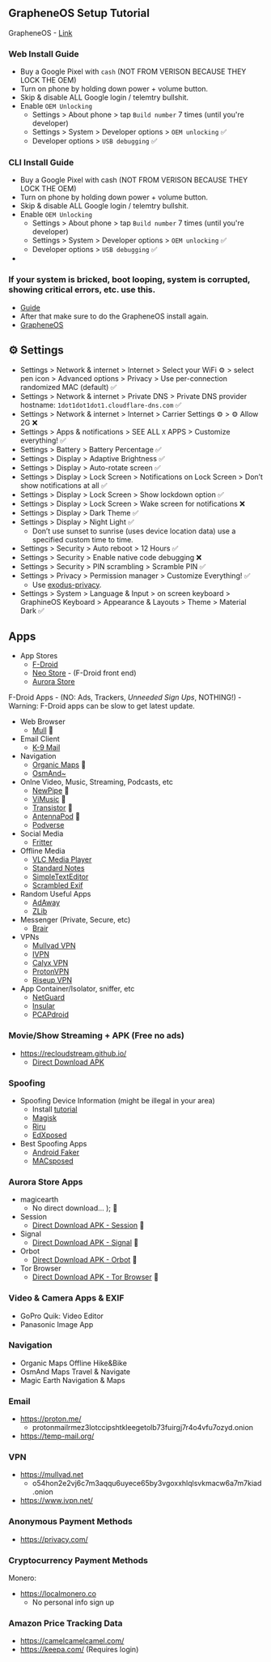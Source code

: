 ## GrapheneOS Setup Tutorial

GrapheneOS - [Link](https://grapheneos.org/)

### Web Install Guide
- Buy a Google Pixel with `cash` (NOT FROM VERISON BECAUSE THEY LOCK THE OEM)
- Turn on phone by holding down power + volume button.
- Skip & disable ALL Google login / telemtry bullshit.
- Enable `OEM Unlocking`
  - Settings > About phone > tap `Build number` 7 times (until you're developer)
  - Settings > System > Developer options > `OEM unlocking` ✅
  - Developer options > `USB debugging` ✅

### CLI Install Guide

- Buy a Google Pixel with cash (NOT FROM VERISON BECAUSE THEY LOCK THE OEM)
- Turn on phone by holding down power + volume button.
- Skip & disable ALL Google login / telemtry bullshit.
- Enable `OEM Unlocking`
  - Settings > About phone > tap `Build number` 7 times (until you're developer)
  - Settings > System > Developer options > `OEM unlocking` ✅
  - Developer options > `USB debugging` ✅
- 

### If your system is bricked, boot looping, system is corrupted, showing critical errors, etc. use this.
- [Guide](https://forum.xda-developers.com/t/guide-flashing-a-factory-image-with-fastboot-return-to-stock.1907796/)
- After that make sure to do the GrapheneOS install again.
- [GrapheneOS](https://grapheneos.org/install/)

## ⚙️ Settings

- Settings > Network & internet > Internet > Select your WiFi ⚙️ > select pen icon > Advanced options > Privacy > Use per-connection randomized MAC (default) ✅
- Settings > Network & internet > Private DNS > Private DNS provider hostname: `1dot1dot1dot1.cloudflare-dns.com` ✅
- Settings > Network & internet > Internet > Carrier Settings ⚙️ > ⚙️ Allow 2G ❌
- Settings > Apps & notifications > SEE ALL `X` APPS > Customize everything! ✅
- Settings > Battery > Battery Percentage ✅
- Settings > Display > Adaptive Brightness ✅
- Settings > Display > Auto-rotate screen ✅
- Settings > Display > Lock Screen > Notifications on Lock Screen > Don’t show notifications at all ✅
- Settings > Display > Lock Screen > Show lockdown option ✅
- Settings > Display > Lock Screen > Wake screen for notifications ❌
- Settings > Display > Dark Theme ✅
- Settings > Display > Night Light ✅
  - Don’t use sunset to sunrise (uses device location data) use a specified custom time to time.
- Settings > Security > Auto reboot > 12 Hours ✅
- Settings > Security > Enable native code debugging ❌
- Settings > Security > PIN scrambling > Scramble PIN ✅
- Settings > Privacy > Permission manager > Customize Everything! ✅
  - Use [exodus-privacy](https://exodus-privacy.eu.org/).
- Settings > System > Language & Input > on screen keyboard > GraphineOS Keyboard > Appearance & Layouts > Theme > Material Dark ✅

## Apps

- App Stores
  - [F-Droid](https://f-droid.org/)
  - [Neo Store](https://f-droid.org/en/packages/com.machiav3lli.fdroid/) - (F-Droid front end)
  - [Aurora Store](https://f-droid.org/en/packages/com.aurora.store/)

F-Droid Apps - (NO: Ads, Trackers, *Unneeded Sign Ups*, NOTHING!) - Warning: F-Droid apps can be slow to get latest update.

- Web Browser
    - [Mull](https://f-droid.org/en/packages/us.spotco.fennec_dos/) 🌈
- Email Client
    - [K-9 Mail](https://f-droid.org/en/packages/com.fsck.k9/)
- Navigation
    - [Organic Maps](https://f-droid.org/en/packages/app.organicmaps/) 🌈
    - [OsmAnd~](https://f-droid.org/en/packages/net.osmand.plus/)
- Onlne Video, Music, Streaming, Podcasts, etc
    - [NewPipe](https://f-droid.org/en/packages/org.schabi.newpipe/) 🌈
    - [ViMusic](https://f-droid.org/en/packages/it.vfsfitvnm.vimusic/) 🌈
    - [Transistor](https://f-droid.org/en/packages/org.y20k.transistor/) 🌈
    - [AntennaPod](https://f-droid.org/en/packages/de.danoeh.antennapod/) 🌈
    - [Podverse](https://f-droid.org/en/packages/com.podverse.fdroid/)
- Social Media
    - [Fritter](https://f-droid.org/en/packages/com.jonjomckay.fritter/)
- Offline Media
    - [VLC Media Player](https://f-droid.org/en/packages/org.videolan.vlc/)
    - [Standard Notes](https://f-droid.org/en/packages/com.standardnotes/)
    - [SimpleTextEditor](https://f-droid.org/en/packages/com.maxistar.textpad/)
    - [Scrambled Exif](https://f-droid.org/en/packages/com.jarsilio.android.scrambledeggsif/)
- Random Useful Apps
  - [AdAway](https://github.com/AdAway/AdAway/releases/latest)
  - [ZLib](https://b-ok.cc/android)
- Messenger (Private, Secure, etc)
    - [Brair](https://f-droid.org/en/packages/org.briarproject.briar.android/)
- VPNs
    - [Mullvad VPN](https://f-droid.org/en/packages/net.mullvad.mullvadvpn/)
    - [IVPN](https://f-droid.org/en/packages/net.ivpn.client/)
    - [Calyx VPN](https://f-droid.org/en/packages/org.calyxinstitute.vpn/)
    - [ProtonVPN](https://f-droid.org/en/packages/ch.protonvpn.android/)
    - [Riseup VPN](https://f-droid.org/en/packages/se.leap.riseupvpn/)
- App Container/Isolator, sniffer, etc
    - [NetGuard](https://f-droid.org/en/packages/eu.faircode.netguard/)
    - [Insular](https://f-droid.org/en/packages/com.oasisfeng.island.fdroid/)
    - [PCAPdroid](https://f-droid.org/en/packages/com.emanuelef.remote_capture/)

### Movie/Show Streaming + APK (Free no ads)
- https://recloudstream.github.io/
  - [Direct Download APK](https://github.com/recloudstream/cloudstream/releases/latest)

### Spoofing
- Spoofing Device Information (might be illegal in your area)
  - Install [tutorial](https://www.youtube.com/watch?v=4ZS5QiWB8WI)
  - [Magisk](https://github.com/topjohnwu/Magisk/releases/latest)
  - [Riru](https://github.com/RikkaApps/Riru/releases/latest)
  - [EdXposed](https://github.com/ElderDrivers/EdXposed/releases/latest)
- Best Spoofing Apps
  - [Android Faker](https://github.com/Xposed-Modules-Repo/com.android1500.androidfaker/releases/latest)
  - [MACsposed](https://github.com/DavidBerdik/MACsposed/releases/latest)

### Aurora Store Apps
- magicearth
  - No direct download... ); 🌈
- Session
  - [Direct Download APK - Session](https://github.com/oxen-io/session-android/releases/latest) 🌈
- Signal
  - [Direct Download APK - Signal](https://signal.org/android/apk/) 🌈
- Orbot
  - [Direct Download APK - Orbot](https://github.com/guardianproject/orbot/releases/latest) 🌈
- Tor Browser
  - [Direct Download APK - Tor Browser](https://www.torproject.org/download/#android) 🌈

### Video & Camera Apps & EXIF
- GoPro Quik: Video Editor
- Panasonic Image App

### Navigation
- Organic Maps Offline Hike&Bike
- OsmAnd Maps Travel & Navigate
- Magic Earth Navigation & Maps

### Email
- https://proton.me/
  - protonmailrmez3lotccipshtkleegetolb73fuirgj7r4o4vfu7ozyd.onion
- https://temp-mail.org/

### VPN
- https://mullvad.net
  - o54hon2e2vj6c7m3aqqu6uyece65by3vgoxxhlqlsvkmacw6a7m7kiad.onion
- https://www.ivpn.net/

### Anonymous Payment Methods
- https://privacy.com/

### Cryptocurrency Payment Methods
Monero:
- https://localmonero.co
  * No personal info sign up

### Amazon Price Tracking Data
- https://camelcamelcamel.com/
- https://keepa.com/ (Requires login)
